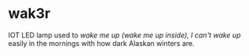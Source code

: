 # wak3r
IOT LED lamp used to *wake me up (wake me up inside), I can't wake up* easily in the mornings with how dark Alaskan winters are.
